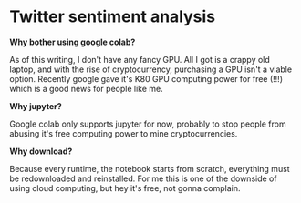 # Twitter sentiment analysis

**Why bother using google colab?**

As of this writing, I don't have any fancy GPU. All I got is a crappy old laptop, and with the rise of cryptocurrency, purchasing a GPU isn't a viable option. Recently google gave it's K80 GPU computing power for free (!!!) which is a good news for people like me.

**Why jupyter?**

Google colab only supports jupyter for now, probably to stop people from abusing it's free computing power to mine cryptocurrencies.

**Why download?**

Because every runtime, the notebook starts from scratch, everything must be redownloaded and reinstalled. For me this is one of the downside of using cloud computing, but hey it's free, not gonna complain.
